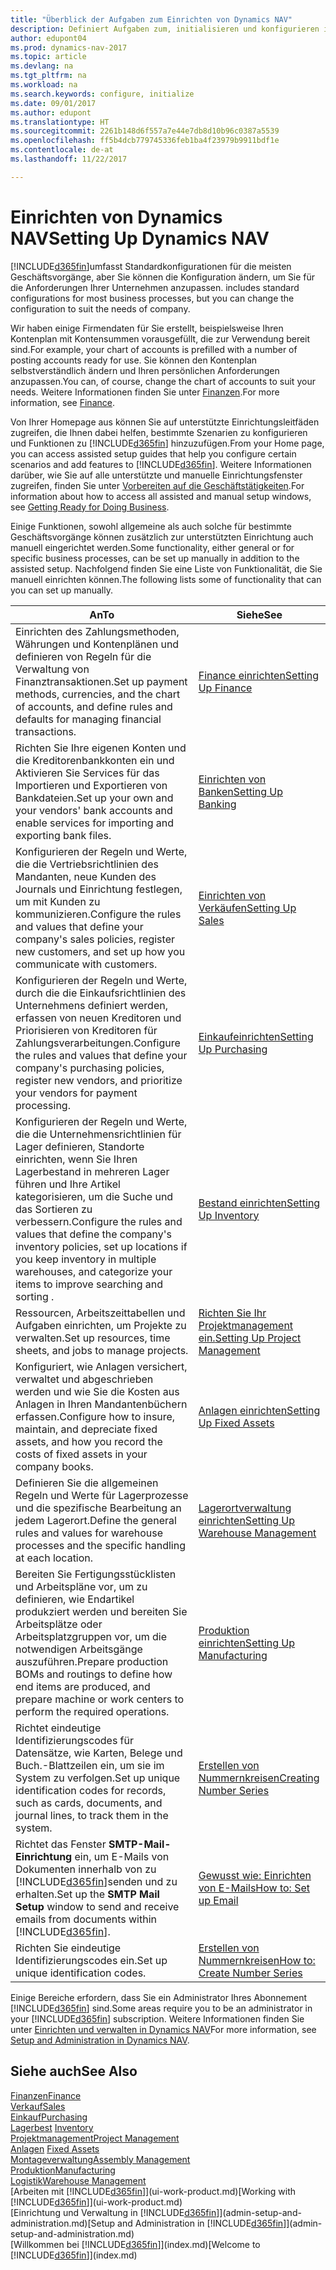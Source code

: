 ```yaml
---
title: "Überblick der Aufgaben zum Einrichten von Dynamics NAV"
description: Definiert Aufgaben zum, initialisieren und konfigurieren in Dynamics NAV, um Ihren Anforderungen zu entsprechen.
author: edupont04
ms.prod: dynamics-nav-2017
ms.topic: article
ms.devlang: na
ms.tgt_pltfrm: na
ms.workload: na
ms.search.keywords: configure, initialize
ms.date: 09/01/2017
ms.author: edupont
ms.translationtype: HT
ms.sourcegitcommit: 2261b148d6f557a7e44e7db8d10b96c0387a5539
ms.openlocfilehash: ff5b4dcb779745336feb1ba4f23979b9911bdf1e
ms.contentlocale: de-at
ms.lasthandoff: 11/22/2017

---
```

# <a name="setting-up-dynamics-nav"></a><span data-ttu-id="c8026-103">Einrichten von Dynamics NAV</span><span class="sxs-lookup"><span data-stu-id="c8026-103">Setting Up Dynamics NAV</span></span>
[!INCLUDE[d365fin](includes/d365fin_md.md)]<span data-ttu-id="c8026-104">umfasst Standardkonfigurationen für die meisten Geschäftsvorgänge, aber Sie können die Konfiguration ändern, um Sie für die Anforderungen Ihrer Unternehmen anzupassen.</span><span class="sxs-lookup"><span data-stu-id="c8026-104"> includes standard configurations for most business processes, but you can change the configuration to suit the needs of company.</span></span>

<span data-ttu-id="c8026-105">Wir haben einige Firmendaten für Sie erstellt, beispielsweise Ihren Kontenplan mit Kontensummen vorausgefüllt, die zur Verwendung bereit sind.</span><span class="sxs-lookup"><span data-stu-id="c8026-105">For example, your chart of accounts is prefilled with a number of posting accounts ready for use.</span></span> <span data-ttu-id="c8026-106">Sie können den Kontenplan selbstverständlich ändern und Ihren persönlichen Anforderungen anzupassen.</span><span class="sxs-lookup"><span data-stu-id="c8026-106">You can, of course, change the chart of accounts to suit your needs.</span></span> <span data-ttu-id="c8026-107">Weitere Informationen finden Sie unter [Finanzen](finance.md).</span><span class="sxs-lookup"><span data-stu-id="c8026-107">For more information, see [Finance](finance.md).</span></span>

<span data-ttu-id="c8026-108">Von Ihrer Homepage aus können Sie auf unterstützte Einrichtungsleitfäden zugreifen, die Ihnen dabei helfen, bestimmte Szenarien zu konfigurieren und Funktionen zu [!INCLUDE[d365fin](includes/d365fin_md.md)] hinzuzufügen.</span><span class="sxs-lookup"><span data-stu-id="c8026-108">From your Home page, you can access assisted setup guides that help you configure certain scenarios and add features to [!INCLUDE[d365fin](includes/d365fin_md.md)].</span></span> <span data-ttu-id="c8026-109">Weitere Informationen darüber, wie Sie auf alle unterstützte und manuelle Einrichtungsfenster zugreifen, finden Sie unter [Vorbereiten auf die Geschäftstätigkeiten](ui-get-ready-business.md).</span><span class="sxs-lookup"><span data-stu-id="c8026-109">For information about how to access all assisted and manual setup windows, see [Getting Ready for Doing Business](ui-get-ready-business.md).</span></span>

<span data-ttu-id="c8026-110">Einige Funktionen, sowohl allgemeine als auch solche für bestimmte Geschäftsvorgänge können zusätzlich zur unterstützten Einrichtung auch manuell eingerichtet werden.</span><span class="sxs-lookup"><span data-stu-id="c8026-110">Some functionality, either general or for specific business processes, can be set up manually in addition to the assisted setup.</span></span> <span data-ttu-id="c8026-111">Nachfolgend finden Sie eine Liste von  Funktionalität, die Sie manuell einrichten können.</span><span class="sxs-lookup"><span data-stu-id="c8026-111">The following lists some of functionality that can you can set up manually.</span></span>

| <span data-ttu-id="c8026-112">An</span><span class="sxs-lookup"><span data-stu-id="c8026-112">To</span></span> | <span data-ttu-id="c8026-113">Siehe</span><span class="sxs-lookup"><span data-stu-id="c8026-113">See</span></span> |
| --- | --- |
| <span data-ttu-id="c8026-114">Einrichten des Zahlungsmethoden, Währungen und Kontenplänen und definieren von Regeln für die Verwaltung von Finanztransaktionen.</span><span class="sxs-lookup"><span data-stu-id="c8026-114">Set up payment methods, currencies, and the chart of accounts, and define rules and defaults for managing financial transactions.</span></span> |[<span data-ttu-id="c8026-115">Finance einrichten</span><span class="sxs-lookup"><span data-stu-id="c8026-115">Setting Up Finance</span></span>](finance-setup-finance.md) |
| <span data-ttu-id="c8026-116">Richten Sie Ihre eigenen Konten und die Kreditorenbankkonten ein und Aktivieren Sie Services für das Importieren und Exportieren von Bankdateien.</span><span class="sxs-lookup"><span data-stu-id="c8026-116">Set up your own and your vendors' bank accounts and enable services for importing and exporting bank files.</span></span> |[<span data-ttu-id="c8026-117">Einrichten von Banken</span><span class="sxs-lookup"><span data-stu-id="c8026-117">Setting Up Banking</span></span>](bank-setup-banking.md) |
| <span data-ttu-id="c8026-118">Konfigurieren der Regeln und Werte, die die Vertriebsrichtlinien des Mandanten, neue Kunden des Journals und Einrichtung festlegen, um mit Kunden zu kommunizieren.</span><span class="sxs-lookup"><span data-stu-id="c8026-118">Configure the rules and values that define your company's sales policies, register new customers, and set up how you communicate with customers.</span></span> |[<span data-ttu-id="c8026-119">Einrichten von Verkäufen</span><span class="sxs-lookup"><span data-stu-id="c8026-119">Setting Up Sales</span></span>](sales-setup-sales.md) |
| <span data-ttu-id="c8026-120">Konfigurieren der Regeln und Werte, durch die die Einkaufsrichtlinien des Unternehmens definiert werden, erfassen von neuen Kreditoren und Priorisieren von Kreditoren für Zahlungsverarbeitungen.</span><span class="sxs-lookup"><span data-stu-id="c8026-120">Configure the rules and values that define your company's purchasing policies, register new vendors, and prioritize your vendors for payment processing.</span></span> |[<span data-ttu-id="c8026-121">Einkaufeinrichten</span><span class="sxs-lookup"><span data-stu-id="c8026-121">Setting Up Purchasing</span></span>](purchasing-setup-purchasing.md) |
| <span data-ttu-id="c8026-122">Konfigurieren der Regeln und Werte, die die Unternehmensrichtlinien für Lager definieren, Standorte einrichten, wenn Sie Ihren Lagerbestand in mehreren Lager führen und Ihre Artikel kategorisieren, um die Suche und das Sortieren zu verbessern.</span><span class="sxs-lookup"><span data-stu-id="c8026-122">Configure the rules and values that define the company's inventory policies, set up locations if you keep inventory in multiple warehouses, and categorize your items to improve searching and sorting .</span></span> |[<span data-ttu-id="c8026-123">Bestand einrichten</span><span class="sxs-lookup"><span data-stu-id="c8026-123">Setting Up Inventory</span></span>](inventory-setup-inventory.md) |
| <span data-ttu-id="c8026-124">Ressourcen, Arbeitszeittabellen und Aufgaben einrichten, um Projekte zu verwalten.</span><span class="sxs-lookup"><span data-stu-id="c8026-124">Set up resources, time sheets, and jobs to manage projects.</span></span> |[<span data-ttu-id="c8026-125">Richten Sie Ihr Projektmanagement ein.</span><span class="sxs-lookup"><span data-stu-id="c8026-125">Setting Up Project Management</span></span>](projects-setup-projects.md) |
| <span data-ttu-id="c8026-126">Konfiguriert, wie Anlagen versichert, verwaltet und abgeschrieben werden und wie Sie die Kosten aus Anlagen in Ihren Mandantenbüchern erfassen.</span><span class="sxs-lookup"><span data-stu-id="c8026-126">Configure how to insure, maintain, and depreciate fixed assets, and how you record the costs of fixed assets in your company books.</span></span> |[<span data-ttu-id="c8026-127">Anlagen einrichten</span><span class="sxs-lookup"><span data-stu-id="c8026-127">Setting Up Fixed Assets</span></span>](fa-setup.md) |
|<span data-ttu-id="c8026-128">Definieren Sie die allgemeinen Regeln und Werte für Lagerprozesse und die spezifische Bearbeitung an jedem Lagerort.</span><span class="sxs-lookup"><span data-stu-id="c8026-128">Define the general rules and values for warehouse processes and the specific handling at each location.</span></span>|[<span data-ttu-id="c8026-129">Lagerortverwaltung einrichten</span><span class="sxs-lookup"><span data-stu-id="c8026-129">Setting Up Warehouse Management</span></span>](warehouse-setup-warehouse.md)|
|<span data-ttu-id="c8026-130">Bereiten Sie Fertigungsstücklisten und Arbeitspläne vor, um zu definieren, wie Endartikel produkziert werden und bereiten Sie Arbeitsplätze oder Arbeitsplatzgruppen vor, um die notwendigen Arbeitsgänge auszuführen.</span><span class="sxs-lookup"><span data-stu-id="c8026-130">Prepare production BOMs and routings to define how end items are produced, and prepare machine or work centers to perform the required operations.</span></span>|[<span data-ttu-id="c8026-131">Produktion einrichten</span><span class="sxs-lookup"><span data-stu-id="c8026-131">Setting Up Manufacturing</span></span>](production-configure-production-processes.md)|
| <span data-ttu-id="c8026-132">Richtet eindeutige Identifizierungscodes für Datensätze, wie Karten, Belege und Buch.-Blattzeilen ein, um sie im System zu verfolgen.</span><span class="sxs-lookup"><span data-stu-id="c8026-132">Set up unique identification codes for records, such as cards, documents, and journal lines, to track them in the system.</span></span> |[<span data-ttu-id="c8026-133">Erstellen von Nummernkreisen</span><span class="sxs-lookup"><span data-stu-id="c8026-133">Creating Number Series</span></span>](ui-create-number-series.md) |
| <span data-ttu-id="c8026-134">Richtet das Fenster **SMTP-Mail-Einrichtung** ein, um E-Mails von Dokumenten innerhalb von zu [!INCLUDE[d365fin](includes/d365fin_md.md)]senden und zu erhalten.</span><span class="sxs-lookup"><span data-stu-id="c8026-134">Set up the **SMTP Mail Setup** window to send and receive emails from documents within [!INCLUDE[d365fin](includes/d365fin_md.md)].</span></span> |[<span data-ttu-id="c8026-135">Gewusst wie: Einrichten von E-Mails</span><span class="sxs-lookup"><span data-stu-id="c8026-135">How to: Set up Email</span></span>](madeira-how-setup-email.md) |
| <span data-ttu-id="c8026-136">Richten Sie eindeutige Identifizierungscodes ein.</span><span class="sxs-lookup"><span data-stu-id="c8026-136">Set up unique identification codes.</span></span> |[<span data-ttu-id="c8026-137">Erstellen von Nummernkreisen</span><span class="sxs-lookup"><span data-stu-id="c8026-137">How to: Create Number Series</span></span>](ui-create-number-series.md) |

<span data-ttu-id="c8026-138">Einige Bereiche erfordern, dass Sie ein Administrator Ihres Abonnement [!INCLUDE[d365fin](includes/d365fin_md.md)] sind.</span><span class="sxs-lookup"><span data-stu-id="c8026-138">Some areas require you to be an administrator in your [!INCLUDE[d365fin](includes/d365fin_md.md)] subscription.</span></span> <span data-ttu-id="c8026-139">Weitere Informationen finden Sie unter [Einrichten und verwalten in Dynamics NAV](admin-setup-and-administration.md)</span><span class="sxs-lookup"><span data-stu-id="c8026-139">For more information, see [Setup and Administration in Dynamics NAV](admin-setup-and-administration.md).</span></span>  

## <a name="see-also"></a><span data-ttu-id="c8026-140">Siehe auch</span><span class="sxs-lookup"><span data-stu-id="c8026-140">See Also</span></span>
[<span data-ttu-id="c8026-141">Finanzen</span><span class="sxs-lookup"><span data-stu-id="c8026-141">Finance</span></span>](finance.md)  
[<span data-ttu-id="c8026-142">Verkauf</span><span class="sxs-lookup"><span data-stu-id="c8026-142">Sales</span></span>](sales-manage-sales.md)  
[<span data-ttu-id="c8026-143">Einkauf</span><span class="sxs-lookup"><span data-stu-id="c8026-143">Purchasing</span></span>](purchasing-manage-purchasing.md)  
<span data-ttu-id="c8026-144">[Lagerbest](inventory-manage-inventory.md)  </span><span class="sxs-lookup"><span data-stu-id="c8026-144">[Inventory](inventory-manage-inventory.md)  </span></span>  
[<span data-ttu-id="c8026-145">Projektmanagement</span><span class="sxs-lookup"><span data-stu-id="c8026-145">Project Management</span></span>](projects-manage-projects.md)  
<span data-ttu-id="c8026-146">[Anlagen](fa-manage.md)  </span><span class="sxs-lookup"><span data-stu-id="c8026-146">[Fixed Assets](fa-manage.md)  </span></span>  
[<span data-ttu-id="c8026-147">Montageverwaltung</span><span class="sxs-lookup"><span data-stu-id="c8026-147">Assembly Management</span></span>](assembly-assemble-items.md)  
[<span data-ttu-id="c8026-148">Produktion</span><span class="sxs-lookup"><span data-stu-id="c8026-148">Manufacturing</span></span>](production-manage-manufacturing.md)  
[<span data-ttu-id="c8026-149">Logistik</span><span class="sxs-lookup"><span data-stu-id="c8026-149">Warehouse Management</span></span>](warehouse-manage-warehouse.md)  
<span data-ttu-id="c8026-150">[Arbeiten mit [!INCLUDE[d365fin](includes/d365fin_md.md)]](ui-work-product.md)</span><span class="sxs-lookup"><span data-stu-id="c8026-150">[Working with [!INCLUDE[d365fin](includes/d365fin_md.md)]](ui-work-product.md)</span></span>  
<span data-ttu-id="c8026-151">[Einrichtung und Verwaltung in [!INCLUDE[d365fin](includes/d365fin_md.md)]](admin-setup-and-administration.md)</span><span class="sxs-lookup"><span data-stu-id="c8026-151">[Setup and Administration in [!INCLUDE[d365fin](includes/d365fin_md.md)]](admin-setup-and-administration.md)</span></span>  
<span data-ttu-id="c8026-152">[Willkommen bei [!INCLUDE[d365fin](includes/d365fin_md.md)]](index.md)</span><span class="sxs-lookup"><span data-stu-id="c8026-152">[Welcome to [!INCLUDE[d365fin](includes/d365fin_md.md)]](index.md)</span></span>  

